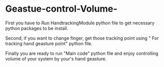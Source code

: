 # Geastue-control-Volume-

First you have to Run HandtrackingModule python file to get necessary python packages to be install.

Second, if you want to change finger, get those tracking point using " For tracking hand geasture point" python file.

Finally you are ready to run "Main code" python file and enjoy controlling volume of your system by your's hand geasture. 
